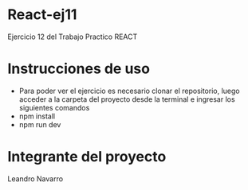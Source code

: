 # React-ej11
Ejercicio 12 del Trabajo Practico REACT

# Instrucciones de uso
- Para poder ver el ejercicio es necesario clonar el repositorio, luego acceder a la carpeta del proyecto desde la terminal e ingresar los siguientes comandos
- npm install
- npm run dev


# Integrante del proyecto
Leandro Navarro
